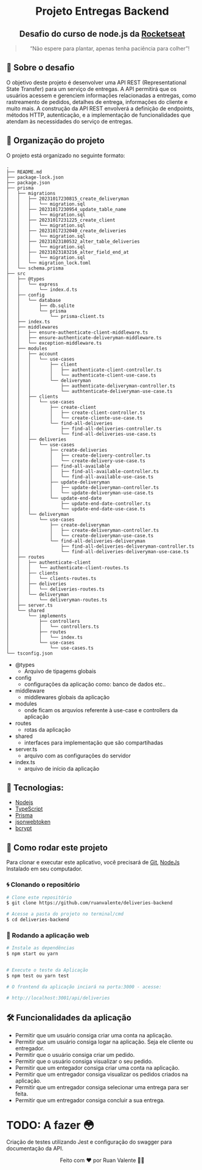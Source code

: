 <h1 align="center">
  Projeto Entregas Backend
</h1>

<h2 align="center">
  Desafio do curso de node.js da <strong><a href="https://www.rocketseat.com.br/" target="_blank">Rocketseat</a></strong>
</h2>

<blockquote align="center">“Não espere para plantar, apenas tenha paciência para colher”!</blockquote>

<div align="center">
</div>

## 🚀 Sobre o desafio

O objetivo deste projeto é desenvolver uma API REST (Representational State Transfer) para um serviço de entregas. A API permitirá que os usuários acessem e gerenciem informações relacionadas a entregas, como rastreamento de pedidos, detalhes de entrega, informações do cliente e muito mais. A construção da API REST envolverá a definição de endpoints, métodos HTTP, autenticação, e a implementação de funcionalidades que atendam às necessidades do serviço de entregas.

## 🚧 Organização do projeto

O projeto está organizado no seguinte formato:

```
.
├── README.md
├── package-lock.json
├── package.json
├── prisma
│   ├── migrations
│   │   ├── 20231017230815_create_deliveryman
│   │   │   └── migration.sql
│   │   ├── 20231017230954_update_table_name
│   │   │   └── migration.sql
│   │   ├── 20231017231225_create_client
│   │   │   └── migration.sql
│   │   ├── 20231017232040_create_deliveries
│   │   │   └── migration.sql
│   │   ├── 20231023180532_alter_table_deliveries
│   │   │   └── migration.sql
│   │   ├── 20231023183216_alter_field_end_at
│   │   │   └── migration.sql
│   │   └── migration_lock.toml
│   └── schema.prisma
├── src
│   ├── @types
│   │   └── express
│   │       └── index.d.ts
│   ├── config
│   │   └── database
│   │       ├── db.sqlite
│   │       └── prisma
│   │           └── prisma-client.ts
│   ├── index.ts
│   ├── middlewares
│   │   ├── ensure-authenticate-client-middleware.ts
│   │   ├── ensure-authenticate-deliveryman-middleware.ts
│   │   └── exception-middleware.ts
│   ├── modules
│   │   ├── account
│   │   │   └── use-cases
│   │   │       ├── client
│   │   │       │   ├── authenticate-client-controller.ts
│   │   │       │   └── authenticate-client-use-case.ts
│   │   │       └── deliveryman
│   │   │           ├── authenticate-deliveryman-controller.ts
│   │   │           └── authtenticate-deliveryman-use-case.ts
│   │   ├── clients
│   │   │   └── use-cases
│   │   │       ├── create-client
│   │   │       │   ├── create-client-controller.ts
│   │   │       │   └── create-cliente-use-case.ts
│   │   │       └── find-all-deliveries
│   │   │           ├── find-all-deliveries-controller.ts
│   │   │           └── find-all-deliveries-use-case.ts
│   │   ├── deliveries
│   │   │   └── use-cases
│   │   │       ├── create-deliveries
│   │   │       │   ├── create-delivery-controller.ts
│   │   │       │   └── create-delivery-use-case.ts
│   │   │       ├── find-all-available
│   │   │       │   ├── find-all-available-controller.ts
│   │   │       │   └── find-all-available-use-case.ts
│   │   │       ├── update-deliveryman
│   │   │       │   ├── update-deliveryman-controller.ts
│   │   │       │   └── update-deliveryman-use-case.ts
│   │   │       └── update-end-date
│   │   │           ├── update-end-date-controller.ts
│   │   │           └── update-end-date-use-case.ts
│   │   └── deliveryman
│   │       └── use-cases
│   │           ├── create-deliveryman
│   │           │   ├── create-deliveryman-controller.ts
│   │           │   └── create-deliveryman-use-case.ts
│   │           └── find-all-deliveries-deliveryman
│   │               ├── find-all-deliveries-deliveryman-controller.ts
│   │               └── find-all-deliveries-deliveryman-use-case.ts
│   ├── routes
│   │   ├── authenticate-client
│   │   │   └── authenticate-client-routes.ts
│   │   ├── clients
│   │   │   └── clients-routes.ts
│   │   ├── deliveries
│   │   │   └── deliveries-routes.ts
│   │   └── deliveryman
│   │       └── deliveryman-routes.ts
│   ├── server.ts
│   └── shared
│       └── implements
│           ├── controllers
│           │   └── controllers.ts
│           ├── routes
│           │   └── index.ts
│           └── use-cases
│               └── use-cases.ts
└── tsconfig.json
```

- @types
  - Arquivo de tipagems globais
- config
  - configurações da aplicação como: banco de dados etc..
- middleware
  - middlewares globais da aplicação
- modules
  - onde ficam os arquvios referente à use-case e controllers da aplicação
- routes
  - rotas da aplicação
- shared
  - interfaces para implementação que são compartihadas
- server.ts
  - arquivo com as configurações do servidor
- index.ts
  - arquivo de início da aplicação

## 🔨 Tecnologias:

- [Nodejs][nodejs]
- [TypeScript][typescript]
- [Prisma][prisma]
- [jsonwebtoken][jsonwebtoken]
- [bcrypt][bcrypt]

## 🚀 Como rodar este projeto

Para clonar e executar este aplicativo, você precisará de [Git](https://git-scm.com), [NodeJs][nodejs] Instalado em seu computador.

### 🌀 Clonando o repositório

```bash
# Clone este repositório
$ git clone https://github.com/ruanvalente/deliveries-backend

# Acesse a pasta do projeto no terminal/cmd
$ cd deliveries-backend
```

### 🧭 Rodando a aplicação web

```bash
# Instale as dependências
$ npm start ou yarn


# Execute o teste da Aplicação
$ npm test ou yarn test

# O frontend da aplicação inciará na porta:3000 - acesse:

# http://localhost:3001/api/deliveries

```

## 🛠 Funcionalidades da aplicação

- Permitir que um usuário consiga criar uma conta na aplicação.
- Permitir que um usuário consiga logar na aplicação. Seja ele cliente ou entregador.
- Permitir que o usuário consiga criar um pedido.
- Permitir que o usuário consiga visualizar o seu pedido.
- Permitir que um entegador consiga criar uma conta na aplicação.
- Permitir que um entregador consiga visualizar os pedidos criados na aplicação.
- Permitir que um entregador consiga selecionar uma entrega para ser feita.
- Permitir que um entregador consiga concluir a sua entrega.

# TODO: A fazer 😳

Criação de testes utilizando Jest e configuração do swagger para documentação da API.

<p align="center">
Feito com ❤️ por Ruan Valente 👋🏽
</p>

[nodejs]: https://nodejs.org/en/
[typescript]: https://www.typescriptlang.org/
[prisma]: https://www.prisma.io/
[jsonwebtoken]: https://www.npmjs.com/package/jsonwebtoken
[bcrypt]: https://www.npmjs.com/package/bcrypt
